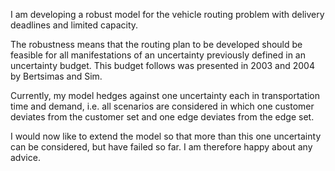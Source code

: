 I am developing a robust model for the vehicle routing problem with delivery deadlines and limited capacity. 

The robustness means that the routing plan to be developed should be feasible for all manifestations of an uncertainty previously defined in an uncertainty budget. This budget follows was presented in 2003 and 2004 by Bertsimas and Sim.

Currently, my model hedges against one uncertainty each in transportation time and demand, i.e. all scenarios are considered in which one customer deviates from the customer set and one edge deviates from the edge set. 

I would now like to extend the model so that more than this one uncertainty can be considered, but have failed so far. I am therefore happy about any advice.
